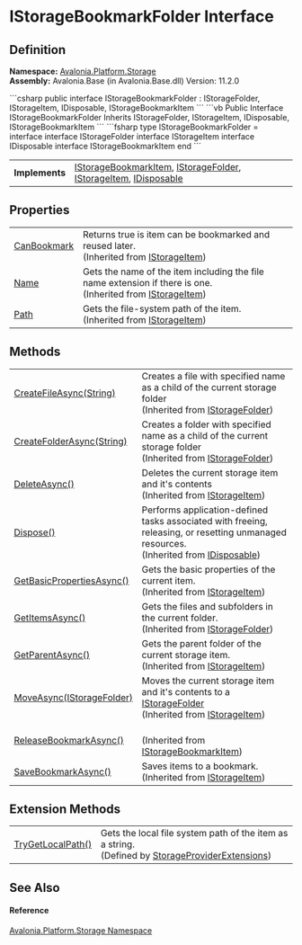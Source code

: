 # IStorageBookmarkFolder Interface




## Definition
**Namespace:** <a href="N_Avalonia_Platform_Storage">Avalonia.Platform.Storage</a>  
**Assembly:** Avalonia.Base (in Avalonia.Base.dll) Version: 11.2.0

<Tabs groupId="api-code-preview">
<TabItem value="csharp" label="C#">
```csharp
public interface IStorageBookmarkFolder : IStorageFolder, 
	IStorageItem, IDisposable, IStorageBookmarkItem
```
</TabItem>
<TabItem value="vb" label="VB">
```vb
Public Interface IStorageBookmarkFolder
	Inherits IStorageFolder, IStorageItem, IDisposable, IStorageBookmarkItem
```
</TabItem>
<TabItem value="fsharp" label="F#">
```fsharp
type IStorageBookmarkFolder = 
    interface
        interface IStorageFolder
        interface IStorageItem
        interface IDisposable
        interface IStorageBookmarkItem
    end
```
</TabItem>
</Tabs>

<table>
<tr><td><strong>Implements</strong></td><td><a href="T_Avalonia_Platform_Storage_IStorageBookmarkItem">IStorageBookmarkItem</a>, <a href="T_Avalonia_Platform_Storage_IStorageFolder">IStorageFolder</a>, <a href="T_Avalonia_Platform_Storage_IStorageItem">IStorageItem</a>, <a href="https://learn.microsoft.com/dotnet/api/system.idisposable" target="_blank" rel="noopener noreferrer">IDisposable</a></td></tr>
</table>



## Properties
<table>
<tr>
<td><a href="P_Avalonia_Platform_Storage_IStorageItem_CanBookmark">CanBookmark</a></td>
<td>Returns true is item can be bookmarked and reused later.<br />(Inherited from <a href="T_Avalonia_Platform_Storage_IStorageItem">IStorageItem</a>)</td>
</tr>
<tr>
<td><a href="P_Avalonia_Platform_Storage_IStorageItem_Name">Name</a></td>
<td>Gets the name of the item including the file name extension if there is one.<br />(Inherited from <a href="T_Avalonia_Platform_Storage_IStorageItem">IStorageItem</a>)</td>
</tr>
<tr>
<td><a href="P_Avalonia_Platform_Storage_IStorageItem_Path">Path</a></td>
<td>Gets the file-system path of the item.<br />(Inherited from <a href="T_Avalonia_Platform_Storage_IStorageItem">IStorageItem</a>)</td>
</tr>
</table>

## Methods
<table>
<tr>
<td><a href="M_Avalonia_Platform_Storage_IStorageFolder_CreateFileAsync">CreateFileAsync(String)</a></td>
<td>Creates a file with specified name as a child of the current storage folder<br />(Inherited from <a href="T_Avalonia_Platform_Storage_IStorageFolder">IStorageFolder</a>)</td>
</tr>
<tr>
<td><a href="M_Avalonia_Platform_Storage_IStorageFolder_CreateFolderAsync">CreateFolderAsync(String)</a></td>
<td>Creates a folder with specified name as a child of the current storage folder<br />(Inherited from <a href="T_Avalonia_Platform_Storage_IStorageFolder">IStorageFolder</a>)</td>
</tr>
<tr>
<td><a href="M_Avalonia_Platform_Storage_IStorageItem_DeleteAsync">DeleteAsync()</a></td>
<td>Deletes the current storage item and it's contents<br />(Inherited from <a href="T_Avalonia_Platform_Storage_IStorageItem">IStorageItem</a>)</td>
</tr>
<tr>
<td><a href="https://learn.microsoft.com/dotnet/api/system.idisposable.dispose" target="_blank" rel="noopener noreferrer">Dispose()</a></td>
<td>Performs application-defined tasks associated with freeing, releasing, or resetting unmanaged resources.<br />(Inherited from <a href="https://learn.microsoft.com/dotnet/api/system.idisposable" target="_blank" rel="noopener noreferrer">IDisposable</a>)</td>
</tr>
<tr>
<td><a href="M_Avalonia_Platform_Storage_IStorageItem_GetBasicPropertiesAsync">GetBasicPropertiesAsync()</a></td>
<td>Gets the basic properties of the current item.<br />(Inherited from <a href="T_Avalonia_Platform_Storage_IStorageItem">IStorageItem</a>)</td>
</tr>
<tr>
<td><a href="M_Avalonia_Platform_Storage_IStorageFolder_GetItemsAsync">GetItemsAsync()</a></td>
<td>Gets the files and subfolders in the current folder.<br />(Inherited from <a href="T_Avalonia_Platform_Storage_IStorageFolder">IStorageFolder</a>)</td>
</tr>
<tr>
<td><a href="M_Avalonia_Platform_Storage_IStorageItem_GetParentAsync">GetParentAsync()</a></td>
<td>Gets the parent folder of the current storage item.<br />(Inherited from <a href="T_Avalonia_Platform_Storage_IStorageItem">IStorageItem</a>)</td>
</tr>
<tr>
<td><a href="M_Avalonia_Platform_Storage_IStorageItem_MoveAsync">MoveAsync(IStorageFolder)</a></td>
<td>Moves the current storage item and it's contents to a <a href="T_Avalonia_Platform_Storage_IStorageFolder">IStorageFolder</a><br />(Inherited from <a href="T_Avalonia_Platform_Storage_IStorageItem">IStorageItem</a>)</td>
</tr>
<tr>
<td><a href="M_Avalonia_Platform_Storage_IStorageBookmarkItem_ReleaseBookmarkAsync">ReleaseBookmarkAsync()</a></td>
<td><br />(Inherited from <a href="T_Avalonia_Platform_Storage_IStorageBookmarkItem">IStorageBookmarkItem</a>)</td>
</tr>
<tr>
<td><a href="M_Avalonia_Platform_Storage_IStorageItem_SaveBookmarkAsync">SaveBookmarkAsync()</a></td>
<td>Saves items to a bookmark.<br />(Inherited from <a href="T_Avalonia_Platform_Storage_IStorageItem">IStorageItem</a>)</td>
</tr>
</table>

## Extension Methods
<table>
<tr>
<td><a href="M_Avalonia_Platform_Storage_StorageProviderExtensions_TryGetLocalPath">TryGetLocalPath()</a></td>
<td>Gets the local file system path of the item as a string.<br />(Defined by <a href="T_Avalonia_Platform_Storage_StorageProviderExtensions">StorageProviderExtensions</a>)</td>
</tr>
</table>

## See Also


#### Reference
<a href="N_Avalonia_Platform_Storage">Avalonia.Platform.Storage Namespace</a>  
